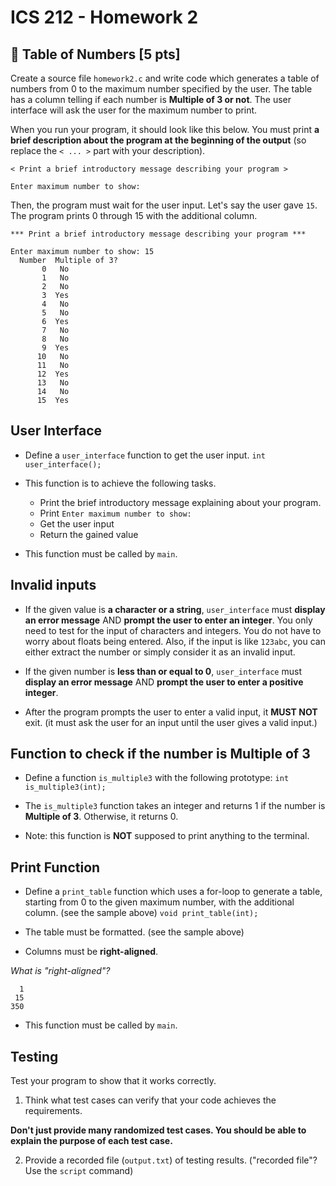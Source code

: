 # ICS 212 - Homework 2

## 📒 Table of Numbers [5 pts]
Create a source file `homework2.c` and write code which generates a table of numbers from 0 to the maximum number specified by the user. The table has a column telling if each number is **Multiple of 3 or not**. The user interface will ask the user for the maximum number to print.

When you run your program, it should look like this below. You must print **a brief description about the program at the beginning of the output** (so replace the `< ... >` part with your description).

```
< Print a brief introductory message describing your program >

Enter maximum number to show:
```

Then, the program must wait for the user input. Let's say the user gave `15`. The program prints 0 through 15 with the additional column.

```
*** Print a brief introductory message describing your program ***

Enter maximum number to show: 15
  Number  Multiple of 3?
       0   No
       1   No
       2   No
       3  Yes
       4   No
       5   No
       6  Yes
       7   No
       8   No
       9  Yes
      10   No
      11   No
      12  Yes
      13   No
      14   No
      15  Yes
```

## User Interface
- Define a `user_interface` function to get the user input.
`int user_interface();`

- This function is to achieve the following tasks.
  - Print the brief introductory message explaining about your program.
  - Print `Enter maximum number to show:`
  - Get the user input
  - Return the gained value
    
- This function must be called by `main`.

## Invalid inputs
- If the given value is **a character or a string**, `user_interface` must **display an error message** AND **prompt the user to enter an integer**. You only need to test for the input of characters and integers. You do not have to worry about floats being entered. Also, if the input is like `123abc`, you can either extract the number or simply consider it as an invalid input.

- If the given number is **less than or equal to 0**, `user_interface` must **display an error message** AND **prompt the user to enter a positive integer**.

- After the program prompts the user to enter a valid input, it **MUST NOT** exit. (it must ask the user for an input until the user gives a valid input.)

## Function to check if the number is Multiple of 3
- Define a function `is_multiple3` with the following prototype:
`int is_multiple3(int);`

- The `is_multiple3` function takes an integer and returns 1 if the number is **Multiple of 3**. Otherwise, it returns 0.

- Note: this function is **NOT** supposed to print anything to the terminal.

## Print Function
- Define a `print_table` function which uses a for-loop to generate a table, starting from 0 to the given maximum number, with the additional column. (see the sample above)
`void print_table(int);`

- The table must be formatted. (see the sample above)

- Columns must be **right-aligned**.

*What is "right-aligned"?*
```
  1
 15
350
```

- This function must be called by `main`.

## Testing
Test your program to show that it works correctly.

1. Think what test cases can verify that your code achieves the requirements.

**Don't just provide many randomized test cases. You should be able to explain the purpose of each test case.**

2. Provide a recorded file (`output.txt`) of testing results. ("recorded file"? Use the `script` command)
